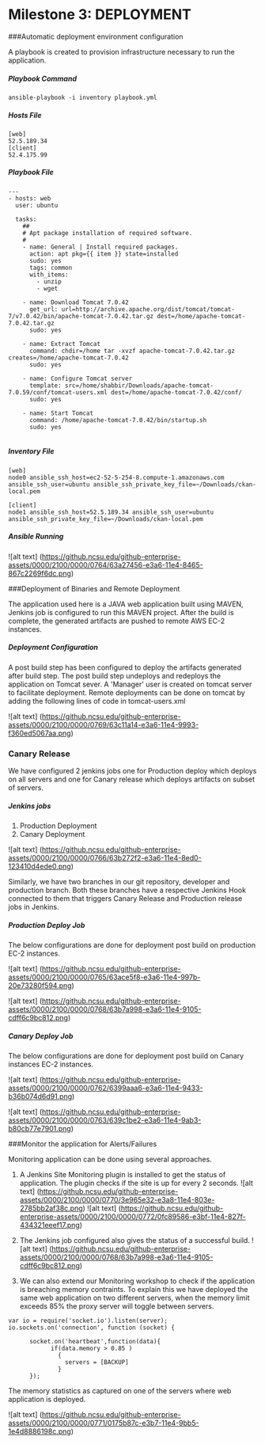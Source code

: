 # Milestone 3: DEPLOYMENT

###Automatic deployment environment configuration 

A playbook is created to provision infrastructure necessary to run the application. 

##### Playbook Command

`ansible-playbook -i inventory playbook.yml`

##### Hosts File

```
[web]
52.5.189.34
[client]
52.4.175.99 
```

##### Playbook File
```
---
- hosts: web
  user: ubuntu

  tasks:
    ##
    # Apt package installation of required software.
    #
    - name: General | Install required packages.
      action: apt pkg={{ item }} state=installed
      sudo: yes
      tags: common
      with_items:
        - unzip
        - wget
      
    - name: Download Tomcat 7.0.42
      get_url: url=http://archive.apache.org/dist/tomcat/tomcat-7/v7.0.42/bin/apache-tomcat-7.0.42.tar.gz dest=/home/apache-tomcat-7.0.42.tar.gz
      sudo: yes

    - name: Extract Tomcat
      command: chdir=/home tar -xvzf apache-tomcat-7.0.42.tar.gz creates=/home/apache-tomcat-7.0.42
      sudo: yes

    - name: Configure Tomcat server
      template: src=/home/shabbir/Downloads/apache-tomcat-7.0.59/conf/tomcat-users.xml dest=/home/apache-tomcat-7.0.42/conf/
      sudo: yes

    - name: Start Tomcat
      command: /home/apache-tomcat-7.0.42/bin/startup.sh
      sudo: yes
 
```
##### Inventory File

```
[web]
node0 ansible_ssh_host=ec2-52-5-254-8.compute-1.amazonaws.com ansible_ssh_user=ubuntu ansible_ssh_private_key_file=~/Downloads/ckan-local.pem

[client]
node1 ansible_ssh_host=52.5.189.34 ansible_ssh_user=ubuntu ansible_ssh_private_key_file=~/Downloads/ckan-local.pem
```

##### Ansible Running

![alt text] (https://github.ncsu.edu/github-enterprise-assets/0000/2100/0000/0764/63a27456-e3a6-11e4-8465-867c2269f6dc.png)

###Deployment of Binaries and Remote Deployment

The application used here is a JAVA web application built using MAVEN, Jenkins job is configured to run this MAVEN project. After the build is complete, the generated artifacts are pushed to remote AWS EC-2 instances.

##### Deployment Configuration

A post build step has been configured to deploy the artifacts generated after build step. The post build step undeploys and redeploys the application on Tomcat sever. A 'Manager' user is created on tomcat server to facilitate deployment. Remote deployments can be done on tomcat by adding the following lines of code in tomcat-users.xml

![alt text] (https://github.ncsu.edu/github-enterprise-assets/0000/2100/0000/0769/63c11a14-e3a6-11e4-9993-f360ed5067aa.png)

### Canary Release

We have configured 2 jenkins jobs one for Production deploy which deploys on all servers and one for Canary release which deploys artifacts on subset of servers.

##### Jenkins jobs

1. Production Deployment
2. Canary Deployment

![alt text] (https://github.ncsu.edu/github-enterprise-assets/0000/2100/0000/0766/63b272f2-e3a6-11e4-8ed0-123410d4ede0.png)

Similarly, we have two branches in our git repository, developer and production branch.
Both these branches have a respective Jenkins Hook connected to them that triggers Canary Release and Production release jobs in Jenkins.

##### Production Deploy Job

The below configurations are done for deployment post build on production EC-2 instances.

![alt text] (https://github.ncsu.edu/github-enterprise-assets/0000/2100/0000/0765/63ace5f8-e3a6-11e4-997b-20e73280f594.png)

![alt text] (https://github.ncsu.edu/github-enterprise-assets/0000/2100/0000/0768/63b7a998-e3a6-11e4-9105-cdff6c9bc812.png)

##### Canary Deploy Job
The below configurations are done for deployment post build on Canary instances EC-2 instances.

![alt text] (https://github.ncsu.edu/github-enterprise-assets/0000/2100/0000/0762/6399aaa6-e3a6-11e4-9433-b36b074d6d91.png)

![alt text] (https://github.ncsu.edu/github-enterprise-assets/0000/2100/0000/0763/639c1be2-e3a6-11e4-9ab3-b80cb77e7901.png)

###Monitor the application for Alerts/Failures

Monitoring application can be done using several approaches.

1. A Jenkins Site Monitoring plugin is installed to get the status of application. The plugin checks if the site is up for every 2 seconds.
 ![alt text] (https://github.ncsu.edu/github-enterprise-assets/0000/2100/0000/0770/3e965e32-e3a8-11e4-803e-2785bb2af38c.png)
![alt text] (https://github.ncsu.edu/github-enterprise-assets/0000/2100/0000/0772/0fc89586-e3bf-11e4-827f-434321eeef17.png)

2. The Jenkins job configured also gives the status of a successful build.
![alt text] (https://github.ncsu.edu/github-enterprise-assets/0000/2100/0000/0768/63b7a998-e3a6-11e4-9105-cdff6c9bc812.png)

3. We can also extend our Monitoring workshop to check if the application is breaching memory contraints. To explain this we have deployed the same web application on two different servers, when the memory limit exceeds 85% the proxy server will toggle between servers. 

```
var io = require('socket.io').listen(server);
io.sockets.on('connection', function (socket) {

      socket.on('heartbeat',function(data){
            if(data.memory > 0.85 )
              {
                servers = [BACKUP]
              }
      });

```
The memory statistics as captured on one of the servers where web application is deployed.

![alt text] (https://github.ncsu.edu/github-enterprise-assets/0000/2100/0000/0771/0175b87c-e3b7-11e4-9bb5-1e4d8886198c.png)













